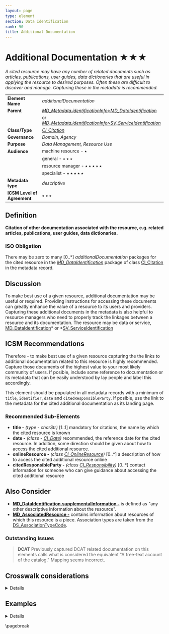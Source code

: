```yaml
---
layout: page
type: element
section: Data Identification
rank: 90
title: Additional Documentation
---
```

# Additional Documentation ★★★
*A cited resource may have any number of related documents such as articles, publications, user guides, data dictionaries that are useful in applying the resource to desired purposes. Often these are difficult to discover and manage. Capturing these in the metadata is recommended.*

|  |  |
| --- | --- |
| **Element Name** | *additionalDocumentation* |
| **Parent** | *[MD_Metadata.identificationInfo>MD_DataIdentification](./class-MD_DataIdentification)* |
| | or *[MD_Metadata.identificationInfo>SV_ServiceIdentification](./ServiceIdentification)* |
| **Class/Type** | *[CI_Citation](./class-CI_Citation)* |
| **Governance** |  *Domain, Agency* |
| **Purpose** | *Data Management, Resource Use* |
| **Audience** | machine resource - ⭑ |
|  | general - ⭑ ⭑ ⭑ |
|  | resource manager - ⭑ ⭑ ⭑ ⭑ ⭑ |
|  | specialist - ⭑ ⭑ ⭑ ⭑ ⭑ |
| **Metadata type** | *descriptive* |
| **ICSM Level of Agreement** | ⭑ ⭑ ⭑ |

## Definition 
**Citation of other documentation associated with the resource, e.g. related articles, publications, user guides, data dictionaries.**

### ISO Obligation 

There may be zero to many [0..\*] *additionalDocumentation* packages for the cited resource in the  *[MD_DataIdentification](./class-MD_DataIdentification)* package of class [CI_Citation](./class-CI_Citation) in the metadata record. 

## Discussion

To make best use of a given resource, additional documentation may be useful or required. Providing instructions for accessing these documents can greatly enhance the value of a resource to its users and providers. Capturing these additional documents in the metadata is also helpful to resource managers who need to properly track the linkages between a resource and its documentation. The resource may be data or service, [MD_DataIdentification](./class-MD_DataIdentification)* or *[SV_ServiceIdentification](./ServiceIdentification)

## ICSM Recommendations 

Therefore  - to make best use of a given resource capturing the the links to additional documentation related to this resource is highly recommended. Capture those documents of the highest value to your most likely community of users. If posible, include some reference to documentation or its metadata that can be easily understood by lay people and label this accordingly.

This element should be populated in all metadata records with a minimum of `title`, `identifier`, `date` and `citedResponsibleParty`. If posible, use the link to the metadata for the cited additional documentation as its landing page.

### Recommended Sub-Elements

* **title -** *(type - charStr)* [1..1] mandatory for citations, the name by which the cited resource is known
* **date -** *(class - [CI_Date](./class-CI_Date))* recommended, the reference date for the cited resource. 
In addition, some direction should be given about how to access the cited additional resource.
* **onlineResource -** *(class [CI_OnlineResource](./class-CI_OnlineResource))* [0..\*] a description of how to access the cited additional resource online
* **citedResponsibleParty -** *(class [CI_Responsibility](./class-CI_Responsibility))* [0..\*] contact information for someone who can give guidance about accessing the cited additional resource

## Also Consider 

- **[MD_DataIdentification.supplementalInformation -](https://www.isotc211.org/hmmg/HTML/ConceptualModels/EARoot/EA1/EA13/EA2/EA12/EA4420.htm)**  is defined as "any other descriptive information about the resource". 
- **[MD_AssociatedResource -](https://www.isotc211.org/hmmg/HTML/ConceptualModels/EARoot/EA1/EA13/EA2/EA12/EA4419.htm)**  contains information about resources of which this resource is a piece. Association types are taken from the [DS_AssociationTypeCode](https://www.isotc211.org/hmmg/HTML/ConceptualModels/EARoot/EA1/EA13/EA2/EA12/EA4378.htm).

### Outstanding Issues

> **DCAT**
Previously captured DCAT related documentation on this elements calls what is considered the equivalent "A free-text account of the catalog." Mapping seems incorrect.

## Crosswalk considerations 

<details>

### DCAT 

Maps to `dct.description` free-text 

### RIF-CS 

Maps to `Description 'notes'`

</details>

## Examples

<details>

### XML 
```
<mdb:MD_Metadata>
....
   <mdb:identificationInfo>
      <mri:MD_DataIdentification>
      ....
         <mri:additionalDocumentation>
            <cit:CI_Citation>
               <cit:title>
                  <gco:CharacterString>Usage guide</gco:CharacterString>
               </cit:title>
               <cit:date>
                  <cit:CI_Date>
                     <cit:date>
                        <gco:Date>2019-07-01</gco:Date>
                     </cit:date>
                     <cit:dateType>
                        <cit:CI_DateTypeCode 
                        codeList="https://schemas.isotc211.org/19115/resources/Codelist/
                        cat/codelists.xml#CI_DateTypeCode"
                                             codeListValue="creation"/>
                     </cit:dateType>
                  </cit:CI_Date>
               </cit:date>
               <cit:citedResponsibleParty>
                  <cit:CI_Responsibility>
                     <cit:role>
                        <cit:CI_RoleCode 
                        codeList="https://schemas.isotc211.org/19115/resources
                        /Codelist/cat/codelists.xml#CI_RoleCode"
                        codeListValue="custodian"/>
                     </cit:role>
                     <cit:party>
                        <cit:CI_Organisation>
                           <cit:name>
                              <gco:CharacterString>OpenWork Ltd</gco:CharacterString>
                           </cit:name>
                           <cit:contactInfo>
                              <cit:CI_Contact>
                                 <cit:address>
                                    <cit:CI_Address>
                                       <cit:electronicMailAddress>
                                        <gco:CharacterString>info@openwork.nz
                                        </gco:CharacterString>
                                       </cit:electronicMailAddress>
                                    </cit:CI_Address>
                                 </cit:address>
                              </cit:CI_Contact>
                           </cit:contactInfo>
                           <cit:individual>
                              <cit:CI_Individual>
                                 <cit:name>
                                    <gco:CharacterString>Byron Cochrane
                                    </gco:CharacterString>
                                 </cit:name>
                              </cit:CI_Individual>
                           </cit:individual>
                        </cit:CI_Organisation>
                     </cit:party>
                  </cit:CI_Responsibility>
               </cit:citedResponsibleParty>
               <cit:onlineResource>
                  <cit:CI_OnlineResource>
                     <cit:linkage>
                        <gco:CharacterString>https://openwork-nz.github.io
                        /Resources/2019/04/25/gn-plugins.html
                        </gco:CharacterString>
                     </cit:linkage>
                     <cit:protocol gco:nilReason="missing">
                        <gco:CharacterString/>
                     </cit:protocol>
                     <cit:name gco:nilReason="missing">
                        <gco:CharacterString/>
                     </cit:name>
                     <cit:description gco:nilReason="missing">
                        <gco:CharacterString/>
                     </cit:description>
                     <cit:function>
                        <cit:CI_OnLineFunctionCode codeList=
                        "https://schemas.isotc211.org/19115/resources/Codelist
                        /cat/codelists.xml#CI_OnLineFunctionCode"
                        codeListValue=""/>
                     </cit:function>
                  </cit:CI_OnlineResource>
               </cit:onlineResource>
            </cit:CI_Citation>
         </mri:additionalDocumentation>
      ....
      </mri:MD_DataIdentification>
   </mdb:identificationInfo>
....
</mdb:MD_Metadata>
```

### UML diagrams
Recommended elements highlighted in Yellow

![additionalDoc](../images/AdditionalDocsUML.png)

</details>

\pagebreak
